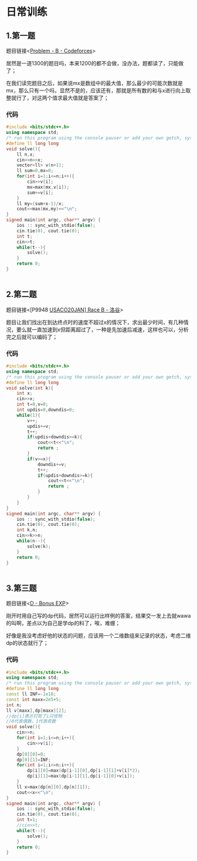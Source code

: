# 日常训练

## 1.第一题

题目链接<[Problem - B - Codeforces](https://codeforces.com/contest/2022/problem/B)>

居然是一道1300的题目吗，本来1200的都不会做，没办法，题都读了，只能做了；

在我们读完题目之后，如果说mx是数组中的最大值，那么最少的可能次数就是mx，那么只有一个吗，显然不是的，应该还有，那就是所有数的和与x进行向上取整就行了，对这两个值求最大值就是答案了；

### 代码

```cpp
#include <bits/stdc++.h> 
using namespace std;
/* run this program using the console pauser or add your own getch, system("pause") or input loop */
#define ll long long
void solve(){
	ll n,x;
	cin>>n>>x;
	vector<ll> v(n+1);
	ll sum=0,mx=0;
	for(int i=1;i<=n;i++){
		cin>>v[i];
		mx=max(mx,v[i]);
		sum+=v[i];
	}
	ll my=(sum+x-1)/x;
	cout<<max(mx,my)<<"\n"; 
}
signed main(int argc, char** argv) {
	ios :: sync_with_stdio(false);
	cin.tie(0), cout.tie(0);
	int t;
	cin>>t;
	while(t--){
		solve();
	}
	return 0;
} 
```

![点击并拖拽以移动](data:image/gif;base64,R0lGODlhAQABAPABAP///wAAACH5BAEKAAAALAAAAAABAAEAAAICRAEAOw==)

## 2.第二题

题目链接<[P9948 [USACO20JAN\] Race B - 洛谷](https://www.luogu.com.cn/problem/P9948)>

题目让我们找出在到达终点时的速度不超过x的情况下，求出最少时间，有几种情况，要么就一直加速到x但距离超过了，一种是先加速后减速，这样也可以，分析完之后就可以编码了；

### 代码

```cpp
#include <bits/stdc++.h> 
using namespace std;
/* run this program using the console pauser or add your own getch, system("pause") or input loop */
#define ll long long
void solve(int k){
	int x;
	cin>>x;
	int t=0,v=0;
	int updis=0,downdis=0;
	while(1){
		v++;
		updis+=v;
		t++;
		if(updis+downdis>=k){
			cout<<t<<"\n";
			return ;
		}
		if(v>=x){
			downdis+=v;
			t++;
			if(updis+downdis>=k){
				cout<<t<<"\n";
				return ;
			}
		}
	}
}
signed main(int argc, char** argv) {
	ios :: sync_with_stdio(false);
	cin.tie(0), cout.tie(0);
	int k,n;
	cin>>k>>n;
	while(n--){
		solve(k);
	}
	return 0;
}
```

![点击并拖拽以移动](data:image/gif;base64,R0lGODlhAQABAPABAP///wAAACH5BAEKAAAALAAAAAABAAEAAAICRAEAOw==)

## 3.第三题

题目链接<[D - Bonus EXP](https://atcoder.jp/contests/abc369/tasks/abc369_d)>

刚开时用自己写的dp代码，居然可以运行出样例的答案，结果交一发上去就wawa的叫啊，差点以为自己是学dp的料了，唉，难绷；

好像是我没考虑好他的状态的问题，应该用一个二维数组来记录的状态，考虑二维dp的状态就行了；

### 代码

```cpp
#include <bits/stdc++.h> 
using namespace std;
/* run this program using the console pauser or add your own getch, system("pause") or input loop */
#define ll long long
const ll INF=-1e18;
const int maxx=2e5+5;
int n;
ll v[maxx],dp[maxx][2];
//dp[i]表示打败了i只怪物 
//0代表偶数，1代表奇数 
void solve(){
	cin>>n;
	for(int i=1;i<=n;i++){
		cin>>v[i];
	}
	dp[0][0]=0;
	dp[0][1]=INF;
	for(int i=1;i<=n;i++){
		dp[i][0]=max(dp[i-1][0],dp[i-1][1]+v[i]*2);
		dp[i][1]=max(dp[i-1][1],dp[i-1][0]+v[i]);
	}
	ll x=max(dp[n][0],dp[n][1]);
	cout<<x<<"\n";
}
signed main(int argc, char** argv) {
	ios :: sync_with_stdio(false);
	cin.tie(0), cout.tie(0);
	int t=1;
	//cin>>t;
	while(t--){
		solve();
	}
	return 0;
}
```

![点击并拖拽以移动](data:image/gif;base64,R0lGODlhAQABAPABAP///wAAACH5BAEKAAAALAAAAAABAAEAAAICRAEAOw==)

